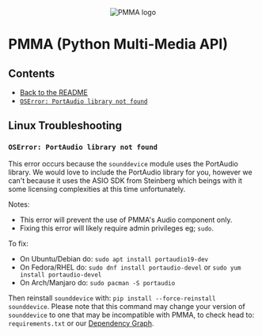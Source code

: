 <div align="center">

  ![PMMA logo](https://github.com/PycraftDeveloper/PMMA/assets/81379254/2c4858b8-b50c-4f3b-95f3-d93fd1f0f19b)
</div>


# PMMA (Python Multi-Media API)

## Contents
* [Back to the README](https://github.com/PycraftDeveloper/PMMA/blob/main/README.md#contents)
* [`OSError: PortAudio library not found`](https://github.com/PycraftDeveloper/PMMA/blob/main/repo/Troubleshooting/linux.md#oserror-portaudio-library-not-found)

## Linux Troubleshooting

### `OSError: PortAudio library not found`

This error occurs because the `sounddevice` module uses the PortAudio library. We would love to include the PortAudio library for you, however we can't because it uses the ASIO SDK from Steinberg which beings with it some licensing complexities at this time unfortunately.

Notes:
* This error will prevent the use of PMMA's Audio component only.
* Fixing this error will likely require admin privileges eg; `sudo`.

To fix:
* On Ubuntu/Debian do: `sudo apt install portaudio19-dev`
* On Fedora/RHEL do: `sudo dnf install portaudio-devel` or `sudo yum install portaudio-devel`
* On Arch/Manjaro do: `sudo pacman -S portaudio`

Then reinstall `sounddevice` with: `pip install --force-reinstall sounddevice`. Please note that this command may change your version of `sounddevice` to one that may be incompatible with PMMA, to check head to: `requirements.txt` or our [Dependency Graph](https://github.com/PycraftDeveloper/PMMA/network/dependencies).
